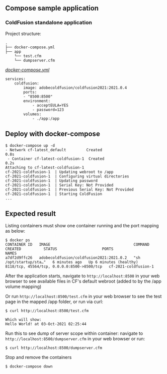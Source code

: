 ## Compose sample application
### ColdFusion standalone application

Project structure:
```
.
├── docker-compose.yml
├── app
    └── test.cfm
    └── dumpserver.cfm

```

[_docker-compose.yml_](docker-compose.yml)
```
services:
    coldfusion: 
        image: adobecoldfusion/coldfusion2021:2021.0.4
        ports:
        - "8500:8500"
        environment:
            - acceptEULA=YES
            - password=123
        volumes:
            - ./app:/app
```

## Deploy with docker-compose

```
$ docker-compose up -d
- Network cf-latest_default         Created                                                                       0.8s
 - Container cf-latest-coldfusion-1  Created                                                                       0.2s
Attaching to cf-latest-coldfusion-1
cf-2021-coldfusion-1  | Updating webroot to /app
cf-2021-coldfusion-1  | Configuring virtual directories
cf-2021-coldfusion-1  | Updating password
cf-2021-coldfusion-1  | Serial Key: Not Provided       
cf-2021-coldfusion-1  | Previous Serial Key: Not Provided
cf-2021-coldfusion-1  | Starting ColdFusion
...
```

## Expected result

Listing containers must show one container running and the port mapping as below:
```
$ docker ps
CONTAINER ID   IMAGE                                     COMMAND                  CREATED          STATUS                    PORTS                                         NAMES
a7df2d9ffc26   adobecoldfusion/coldfusion2021:2021.0.2   "sh /opt/startup/sta…"   6 minutes ago   Up 6 minutes (healthy)   8118/tcp, 45564/tcp, 0.0.0.0:8500->8500/tcp   cf-2021-coldfusion-1
```

After the application starts, navigate to `http://localhost:8500` in your web browser to see available files in CF's default webroot (added to by the /app volume mapping)

Or run `http://localhost:8500/test.cfm` in your web browser to see the test page in the mapped /app folder, or run via curl:
```
$ curl http://localhost:8500/test.cfm

Which will show:
Hello World! at 03-Oct-2021 02:25:44
```
Run this to see dump of server scope within container: navigate to `http://localhost:8500/dumpserver.cfm` in your web browser or run:
```
$ curl http://localhost:8500/dumpserver.cfm
```

Stop and remove the containers
```
$ docker-compose down
```